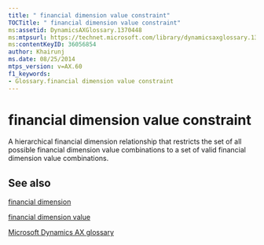 ```yaml
---
title: " financial dimension value constraint"
TOCTitle: " financial dimension value constraint"
ms:assetid: DynamicsAXGlossary.1370448
ms:mtpsurl: https://technet.microsoft.com/library/dynamicsaxglossary.1370448(v=AX.60)
ms:contentKeyID: 36056854
author: Khairunj
ms.date: 08/25/2014
mtps_version: v=AX.60
f1_keywords:
- Glossary.financial dimension value constraint
---
```


# financial dimension value constraint

A hierarchical financial dimension relationship that restricts the set of all possible financial dimension value combinations to a set of valid financial dimension value combinations.

## See also

[financial dimension](financial-dimension.md)

[financial dimension value](financial-dimension-value.md)

[Microsoft Dynamics AX glossary](glossary/microsoft-dynamics-ax-glossary.md)

  


